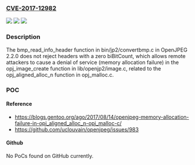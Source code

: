 ### [CVE-2017-12982](https://cve.mitre.org/cgi-bin/cvename.cgi?name=CVE-2017-12982)
![](https://img.shields.io/static/v1?label=Product&message=n%2Fa&color=blue)
![](https://img.shields.io/static/v1?label=Version&message=n%2Fa&color=blue)
![](https://img.shields.io/static/v1?label=Vulnerability&message=n%2Fa&color=brighgreen)

### Description

The bmp_read_info_header function in bin/jp2/convertbmp.c in OpenJPEG 2.2.0 does not reject headers with a zero biBitCount, which allows remote attackers to cause a denial of service (memory allocation failure) in the opj_image_create function in lib/openjp2/image.c, related to the opj_aligned_alloc_n function in opj_malloc.c.

### POC

#### Reference
- https://blogs.gentoo.org/ago/2017/08/14/openjpeg-memory-allocation-failure-in-opj_aligned_alloc_n-opj_malloc-c/
- https://github.com/uclouvain/openjpeg/issues/983

#### Github
No PoCs found on GitHub currently.

